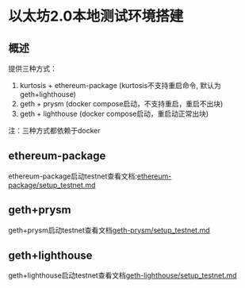 # 以太坊2.0本地测试环境搭建
## 概述
提供三种方式：
1. kurtosis + ethereum-package (kurtosis不支持重启命令, 默认为geth+lighthouse)
2. geth + prysm (docker compose启动，不支持重启，重启不出块)
3. geth + lighthouse (docker compose启动，重启动正常出块) 

注：三种方式都依赖于docker

## ethereum-package
ethereum-package启动testnet查看文档:[ethereum-package/setup_testnet.md](ethereum-package%2Fsetup_testnet.md)

## geth+prysm
geth+prysm启动testnet查看文档[geth-prysm/setup_testnet.md](geth-prysm%2Fsetup_testnet.md)

## geth+lighthouse
geth+lighthouse启动testnet查看文档[geth-lighthouse/setup_testnet.md](geth-lighthouse%2Fsetup_testnet.md)